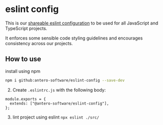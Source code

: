 # eslint config

This is our
[shareable eslint configuration](https://eslint.org/docs/developer-guide/shareable-configs)
to be used for all JavaScript and TypeScript projects.

It enforces some sensible code styling guidelines and encourages consistency
across our projects.

## How to use

install using npm

```sh
npm i github:antero-software/eslint-config --save-dev
```

2. Create `.eslintrc.js` with the following body:

```
module.exports = {
  extends: ["@antero-software/eslint-config"],
};
```

3. lint project using eslint `npx eslint ./src/`